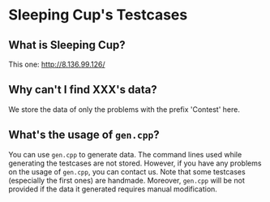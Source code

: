 # Sleeping Cup's Testcases

## What is Sleeping Cup?

This one: <http://8.136.99.126/>

## Why can't I find XXX's data?

We store the data of only the problems with the prefix 'Contest' here.

## What's the usage of `gen.cpp`?

You can use `gen.cpp` to generate data. The command lines used while generating the testcases are not stored. However, if you have any problems on the usage of `gen.cpp`, you can contact us. Note that some testcases (especially the first ones) are handmade. Moreover, `gen.cpp` will be not provided if the data it generated requires manual modification.
